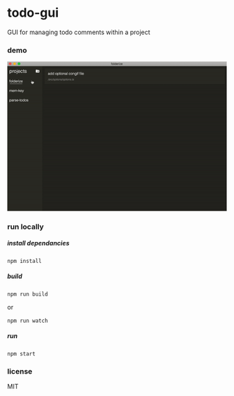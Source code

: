 # todo-gui
GUI for managing todo comments within a project

### demo
![](demo/demo.gif)

### run locally

##### install dependancies
```
npm install
```

##### build
```
npm run build
```
or
```
npm run watch
```

##### run
```
npm start
```

### license
MIT